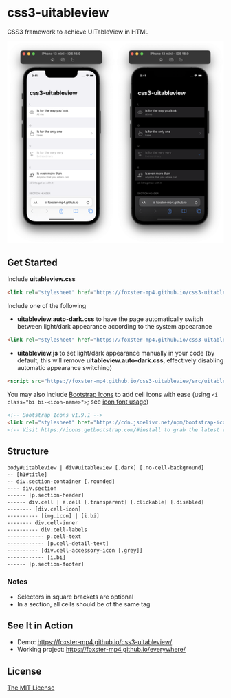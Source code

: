 # css3-uitableview
CSS3 framework to achieve UITableView in HTML

<img src=".screenshot.png" alt="phone-browser-screenshot"/>

## Get Started
Include **uitableview.css**
```html
<link rel="stylesheet" href="https://foxster-mp4.github.io/css3-uitableview/src/uitableview.css">
```

Include one of the following
* **uitableview.auto-dark.css** to have the page automatically switch between light/dark appearance according to the system appearance
```html
<link rel="stylesheet" href="https://foxster-mp4.github.io/css3-uitableview/src/uitableview.auto-dark.css">
```

* **uitableview.js** to set light/dark appearance manually in your code (by default, this will remove **uitableview.auto-dark.css**, effectively disabling automatic appearance switching)
```html
<script src="https://foxster-mp4.github.io/css3-uitableview/src/uitableview.js"></script>
```

You may also include [Bootstrap Icons](https://icons.getbootstrap.com) to add cell icons with ease (using `<i class="bi bi-<icon-name>">`; see [icon font usage](https://icons.getbootstrap.com/#external-image))
```html
<!-- Bootstrap Icons v1.9.1 -->
<link rel="stylesheet" href="https://cdn.jsdelivr.net/npm/bootstrap-icons@1.9.1/font/bootstrap-icons.css">
<!-- Visit https://icons.getbootstrap.com/#install to grab the latest version -->
```

## Structure
```
body#uitableview | div#uitableview [.dark] [.no-cell-background]
-- [h1#title]
-- div.section-container [.rounded]
---- div.section
------ [p.section-header]
------ div.cell | a.cell [.transparent] [.clickable] [.disabled]
-------- [div.cell-icon]
---------- [img.icon] | [i.bi]
-------- div.cell-inner
---------- div.cell-labels
------------ p.cell-text
------------ [p.cell-detail-text]
---------- [div.cell-accessory-icon [.grey]]
------------ [i.bi]
------ [p.section-footer]
```
### Notes
* Selectors in square brackets are optional
* In a section, all cells should be of the same tag

## See It in Action
* Demo: https://foxster-mp4.github.io/css3-uitableview/
* Working project: https://foxster-mp4.github.io/everywhere/

## License
[The MIT License](LICENSE.md)